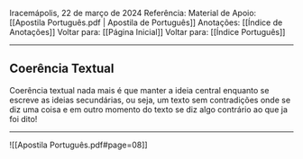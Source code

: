 Iracemápolis, 22 de março de 2024
Referência:
Material de Apoio: [[Apostila Português.pdf | Apostila de Português]]
Anotações: [[Índice de Anotações]]
Voltar para: [[Página Inicial]]
Voltar para: [[Índice Português]]
___________________
## Coerência Textual
Coerência textual nada mais é que manter a ideia central enquanto se escreve as ideias secundárias, ou seja, um texto sem contradições onde se diz uma coisa e em outro momento do texto se diz algo contrário ao que ja foi dito!

___________________

![[Apostila Português.pdf#page=08]]
